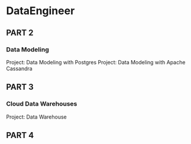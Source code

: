 # DataEngineer

## PART 2
### Data Modeling
Project: Data Modeling with Postgres
Project: Data Modeling with Apache Cassandra

## PART 3
### Cloud Data Warehouses
Project: Data Warehouse

## PART 4
